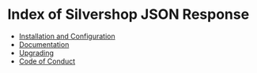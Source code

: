 # Index of Silvershop JSON Response

* [Installation and Configuration](installationconfiguration.md)
* [Documentation](documentation.md)
* [Upgrading](upgrading.md)
* [Code of Conduct](codeofconduct.md)
